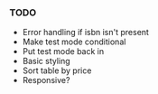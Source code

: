 ### TODO
 - Error handling if isbn isn't present
 - Make test mode conditional
 - Put test mode back in
 - Basic styling
 - Sort table by price
 - Responsive?
